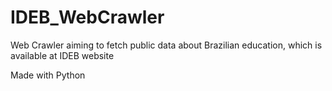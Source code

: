 # IDEB_WebCrawler
Web Crawler aiming to fetch public data about Brazilian education, which is available at IDEB website

Made with Python
